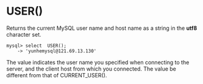 # USER()
Returns the current MySQL user name and host name as a string in the **utf8** character set.


```
mysql> select  USER();
    -> 'yunhemysql@121.69.13.130'
```
The value indicates the user name you specified when connecting to the server, and the client host from which you connected. The value be different from that of CURRENT_USER().

